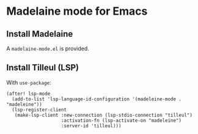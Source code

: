 # Madelaine mode for Emacs

## Install Madelaine

A `madelaine-mode.el` is provided.


## Install Tilleul (LSP)

With `use-package`:

```
(after! lsp-mode
  (add-to-list 'lsp-language-id-configuration '(madeleine-mode . "madeleine"))
  (lsp-register-client
   (make-lsp-client :new-connection (lsp-stdio-connection "tilleul")
                    :activation-fn (lsp-activate-on "madeleine")
                    :server-id 'tilleul)))
```
